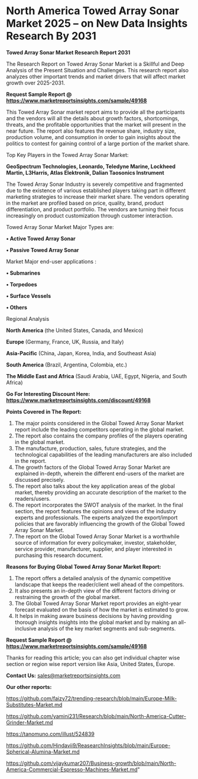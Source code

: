 # North America Towed Array Sonar Market 2025 – on New Data Insights Research By 2031

<strong>Towed Array Sonar Market Research Report 2031</strong>

The Research Report on Towed Array Sonar Market is a Skillful and Deep Analysis of the Present Situation and Challenges. This research report also analyzes other important trends and market drivers that will affect market growth over 2025-2031.

<strong>Request Sample Report @ <a href=https://www.marketreportsinsights.com/sample/49168>https://www.marketreportsinsights.com/sample/49168</a></strong>

This Towed Array Sonar market report aims to provide all the participants and the vendors will all the details about growth factors, shortcomings, threats, and the profitable opportunities that the market will present in the near future. The report also features the revenue share, industry size, production volume, and consumption in order to gain insights about the politics to contest for gaining control of a large portion of the market share.

Top Key Players in the Towed Array Sonar Market:

<strong>GeoSpectrum Technologies, Leonardo, Teledyne Marine, Lockheed Martin, L3Harris, Atlas Elektronik, Dalian Taosonics Instrument</strong>

The Towed Array Sonar Industry is severely competitive and fragmented due to the existence of various established players taking part in different marketing strategies to increase their market share. The vendors operating in the market are profiled based on price, quality, brand, product differentiation, and product portfolio. The vendors are turning their focus increasingly on product customization through customer interaction.

Towed Array Sonar Market Major Types are:

<strong>•  Active Towed Array Sonar

•  Passive Towed Array Sonar</strong>

Market Major end-user applications :

<strong>•  Submarines

•  Torpedoes

•  Surface Vessels

•  Others</strong>

Regional Analysis

</u><strong><b>North America</b></strong> (the United States, Canada, and Mexico)

<strong><b>Europe </b></strong>(Germany, France, UK, Russia, and Italy)

<strong><b>Asia-Pacific</b></strong> (China, Japan, Korea, India, and Southeast Asia)

<strong><b>South America</b></strong> (Brazil, Argentina, Colombia, etc.)

<strong><b>The Middle East and Africa</b></strong> (Saudi Arabia, UAE, Egypt, Nigeria, and South Africa)

<strong>Go For Interesting Discount Here: <a href=https://www.marketreportsinsights.com/discount/49168>https://www.marketreportsinsights.com/discount/49168</a></strong>

<strong>Points Covered in The Report:</strong>
<ol>
  <li>The major points considered in the Global Towed Array Sonar Market report include the leading competitors operating in the global market.</li>
  <li>The report also contains the company profiles of the players operating in the global market.</li>
  <li>The manufacture, production, sales, future strategies, and the technological capabilities of the leading manufacturers are also included in the report.</li>
  <li>The growth factors of the Global Towed Array Sonar Market are explained in-depth, wherein the different end-users of the market are discussed precisely.</li>
  <li>The report also talks about the key application areas of the global market, thereby providing an accurate description of the market to the readers/users.</li>
  <li>The report incorporates the SWOT analysis of the market. In the final section, the report features the opinions and views of the industry experts and professionals. The experts analyzed the export/import policies that are favorably influencing the growth of the Global Towed Array Sonar Market.</li>
  <li>The report on the Global Towed Array Sonar Market is a worthwhile source of information for every policymaker, investor, stakeholder, service provider, manufacturer, supplier, and player interested in purchasing this research document.</li>
</ol>
<strong>Reasons for Buying Global Towed Array Sonar Market Report:</strong>

<ol>
  <li>The report offers a detailed analysis of the dynamic competitive landscape that keeps the reader/client well ahead of the competitors.</li>
  <li>It also presents an in-depth view of the different factors driving or restraining the growth of the global market.</li>
  <li>The Global Towed Array Sonar Market report provides an eight-year forecast evaluated on the basis of how the market is estimated to grow.</li>
  <li>It helps in making aware business decisions by having providing thorough insights insights into the global market and by making an all-inclusive analysis of the key market segments and sub-segments.</li>
</ol>
<strong>Request Sample Report @ <a href=https://www.marketreportsinsights.com/sample/49168>https://www.marketreportsinsights.com/sample/49168</a></strong>


Thanks for reading this article; you can also get individual chapter wise section or region wise report version like Asia, United States, Europe.

<strong>Contact Us:</strong>
sales@marketreportsinsights.com

<strong>Our other reports:</strong>

<a href=https://github.com/faizy72/trending-research/blob/main/Europe-Milk-Substitutes-Market.md>https://github.com/faizy72/trending-research/blob/main/Europe-Milk-Substitutes-Market.md</a>

<a href=https://github.com/yamini231/Research/blob/main/North-America-Cutter-Grinder-Market.md>https://github.com/yamini231/Research/blob/main/North-America-Cutter-Grinder-Market.md</a>

<a href=https://tanomuno.com/illust/524839>https://tanomuno.com/illust/524839</a>

<a href=https://github.com/Hindavii9/ReasearchInsights/blob/main/Europe-Spherical-Alumina-Market.md>https://github.com/Hindavii9/ReasearchInsights/blob/main/Europe-Spherical-Alumina-Market.md</a>

<a href=https://github.com/vijaykumar207/Business-growth/blob/main/North-America-Commercial-Espresso-Machines-Market.md>https://github.com/vijaykumar207/Business-growth/blob/main/North-America-Commercial-Espresso-Machines-Market.md</a>"

